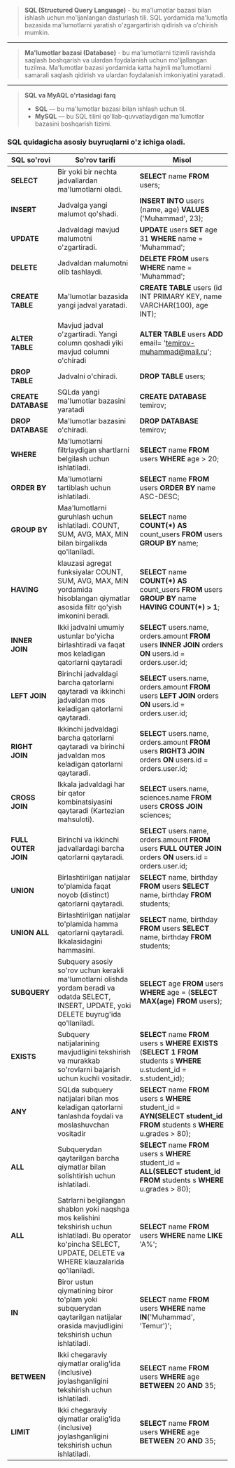 > **SQL (Structured Query Language)** - bu ma'lumotlar bazasi bilan ishlash uchun mo'ljanlangan dasturlash tili.
> SQL yordamida ma'lumotla bazasida ma'lumotlarni yaratish o'zgargartirish qidirish va o'chirish mumkin.

__________

> **Ma'lumotlar bazasi (Database)** - bu ma'lumotlarni tizimli ravishda saqlash boshqarish va ulardan foydalanish uchun
> mo'ljallangan tuzilma. Ma'lumotlar bazasi yordamida katta hajmli ma'lumotlarni samarali saqlash qidirish va ulardan
> foydalanish imkoniyatini yaratadi.

____

> **SQL va MyAQL o'rtasidagi farq**
> * **SQL** — bu ma'lumotlar bazasi bilan ishlash uchun til.
> * **MySQL** — bu SQL tilini qo'llab-quvvatlaydigan ma'lumotlar bazasini boshqarish tizimi.

### SQL quidagicha asosiy buyruqlarni o'z ichiga oladi.

| SQL so'rovi        | So'rov tarifi                                                                                                                                                           | Misol                                                                                                                            |
|--------------------|-------------------------------------------------------------------------------------------------------------------------------------------------------------------------|----------------------------------------------------------------------------------------------------------------------------------|
| **SELECT**         | Bir yoki bir nechta jadvallardan ma'lumotlarni oladi.                                                                                                                   | **SELECT** name **FROM** users;                                                                                                  |
| **INSERT**         | Jadvalga yangi malumot qo'shadi.                                                                                                                                        | **INSERT INTO** users (name, age) **VALUES** ('Muhammad', 23);                                                                   |
| **UPDATE**         | Jadvaldagi mavjud malumotni o'zgartiradi.                                                                                                                               | **UPDATE** users **SET** age 31 **WHERE** name = 'Muhammad';                                                                     |
| **DELETE**         | Jadvaldan malumotni olib tashlaydi.                                                                                                                                     | **DELETE FROM** users **WHERE** name = 'Muhammad';                                                                               |
| **CREATE TABLE**   | Ma'lumotlar bazasida yangi jadval yaratadi.                                                                                                                             | **CREATE TABLE** users (id INT PRIMARY KEY, name VARCHAR(100), age INT);                                                         |
| **ALTER TABLE**    | Mavjud jadval o'zgartiradi. Yangi column qoshadi yiki mavjud columni o'chiradi                                                                                          | **ALTER TABLE** users **ADD** email= 'temirov-muhammad@mail.ru';                                                                 |
| **DROP TABLE**     | Jadvalni o'chiradi.                                                                                                                                                     | **DROP TABLE** users;                                                                                                            |
| **CREATE DATABASE** | SQLda yangi ma'lumotlar bazasini yaratadi                                                                                                                               | **CREATE DATABASE** temirov;                                                                                                     |
| **DROP DATABASE**  | Ma'lumotlar bazasini o'chiradi.                                                                                                                                         | **DROP DATABASE** temirov;                                                                                                       |
| **WHERE**          | Ma'lumotlarni filtrlaydigan shartlarni belgilash uchun ishlatiladi.                                                                                                     | **SELECT** name **FROM** users **WHERE** age > 20;                                                                               |
| **ORDER BY**       | Ma'lumotlarni tartiblash uchun ishlatiladi.                                                                                                                             | **SELECT** name **FROM** users **ORDER BY** name ASC-DESC;                                                                       |
| **GROUP BY**       | Maa'lumotlarni guruhlash uchun ishlatiladi. COUNT, SUM, AVG, MAX, MIN bilan birgalikda qo'llaniladi.                                                                    | **SELECT** name **COUNT(*) AS** count_users **FROM** users **GROUP BY** name;                                                    |
| **HAVING**         | klauzasi agregat funksiyalar COUNT, SUM, AVG, MAX, MIN yordamida hisoblangan qiymatlar asosida filtr qo'yish imkonini beradi.                                           | **SELECT** name **COUNT(*) AS** count_users **FROM** users **GROUP BY** name **HAVING COUNT(*) > 1**;                            |
| **INNER JOIN**     | Ikki jadvalni umumiy ustunlar bo'yicha birlashtiradi va faqat mos keladigan qatorlarni qaytaradi                                                                        | **SELECT** users.name, orders.amount **FROM** users **INNER JOIN** orders **ON** users.id = orders.user.id;                      |
| **LEFT JOIN**      | Birinchi jadvaldagi barcha qatorlarni qaytaradi va ikkinchi jadvaldan mos keladigan qatorlarni qaytaradi.                                                               | **SELECT** users.name, orders.amount **FROM** users **LEFT JOIN** orders **ON** users.id = orders.user.id;                       |
| **RIGHT JOIN**     | Ikkinchi jadvaldagi barcha qatorlarni qaytaradi va birinchi jadvaldan mos keladigan qatorlarni qaytaradi.                                                               | **SELECT** users.name, orders.amount **FROM** users **RIGHT3 JOIN** orders **ON** users.id = orders.user.id;                     |
| **CROSS JOIN**     | Ikkala jadvaldagi har bir qator kombinatsiyasini qaytaradi (Kartezian mahsuloti).                                                                                       | **SELECT** users.name, sciences.name **FROM** users **CROSS JOIN** sciences;                                                     |
| **FULL OUTER JOIN** | Birinchi va ikkinchi jadvallardagi barcha qatorlarni qaytaradi.                                                                                                         | **SELECT** users.name, orders.amount **FROM** users **FULL OUTER JOIN** orders **ON** users.id = orders.user.id;                 |
| **UNION**          | Birlashtirilgan natijalar to'plamida faqat noyob (distinct) qatorlarni qaytaradi.                                                                                       | **SELECT** name, birthday **FROM** users **SELECT** name, birthday **FROM** students;                                            |
| **UNION ALL**      | Birlashtirilgan natijalar to'plamida hamma qatorlarni qaytaradi. Ikkalasidagini hammasini.                                                                              | **SELECT** name, birthday **FROM** users **SELECT** name, birthday **FROM** students;                                            |
| **SUBQUERY**       | Subquery asosiy so'rov uchun kerakli ma'lumotlarni olishda yordam beradi va odatda SELECT, INSERT, UPDATE, yoki DELETE buyrug'ida qo'llaniladi.                         | **SELECT** age **FROM** users **WHERE** age = (**SELECT MAX(age)** **FROM** users);                                              |
| **EXISTS**         | Subquery natijalarining mavjudligini tekshirish va murakkab so'rovlarni bajarish uchun kuchli vositadir.                                                                | **SELECT** name **FROM** users s **WHERE EXISTS** (**SELECT 1** **FROM** students s **WHERE** u.student_id = s.student_id);      |
| **ANY**            | SQLda subquery natijalari bilan mos keladigan qatorlarni tanlashda foydali va moslashuvchan vositadir                                                                   | **SELECT** name **FROM** users s **WHERE** student_id =  **AYN(SELECT student_id** **FROM** students s **WHERE** u.grades > 80); |
| **ALL**            | Subquerydan qaytarilgan barcha qiymatlar bilan solishtirish uchun ishlatiladi.                                                                                          | **SELECT** name **FROM** users s **WHERE** student_id =  **ALL(SELECT student_id** **FROM** students s **WHERE** u.grades > 80); |
| **ALL**            | Satrlarni belgilangan shablon yoki naqshga mos kelishini tekshirish uchun ishlatiladi. Bu operator ko'pincha SELECT, UPDATE, DELETE va WHERE klauzalarida qo'llaniladi. | **SELECT** name **FROM** users **WHERE** name **LIKE** 'A%';                                                                     |
| **IN**             | Biror ustun qiymatining biror to'plam yoki subquerydan qaytarilgan natijalar orasida mavjudligini tekshirish uchun ishlatiladi.                                         | **SELECT** name **FROM** users **WHERE** name **IN**('Muhammad', 'Temur')';                                                      |
| **BETWEEN**        | Ikki chegaraviy qiymatlar oralig'ida (inclusive) joylashganligini tekshirish uchun ishlatiladi.                                                                         | **SELECT** name **FROM** users **WHERE** age **BETWEEN** 20 **AND** 35;                                                          |
| **LIMIT**          | Ikki chegaraviy qiymatlar oralig'ida (inclusive) joylashganligini tekshirish uchun ishlatiladi.                                                                         | **SELECT** name **FROM** users **WHERE** age **BETWEEN** 20 **AND** 35;                                                          |